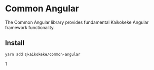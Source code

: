 # Common Angular

The Common Angular library provides fundamental Kaikokeke Angular framework functionality.

## Install

```bash
yarn add @kaikokeke/common-angular
```

1
